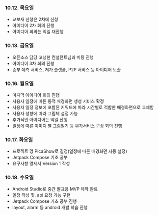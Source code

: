 ### 10.12. 목요일
- 교보재 신청은 2차에 신청
- 아이디어 2차 회의 진행
- 아이디어 회의는 익일 재진행

### 10.13. 금요일

- 오픈소스 담당 고성현 컨설턴트님과 미팅 진행
- 아이디어 3차 회의 진행
- 승부 예측 서비스, 저가 플랫폼, P2P 서비스 등 아이디어 도출

### 10.16. 월요일
- 마지막 아이디어 회의 진행
- 사용자 일정에 따른 동적 배경화면 생성 서비스 확정
- 사용자 일정 정보에 포함된 키워드에 따라 시간별로 적합한 배경화면으로 교체함 
- 사용자 성향에 따라 그림체 설정 가능
- 추가적인 아이디어는 익일 진행
- 일정에 따른 이미지 별 그림일기 등 부가서비스 구상 회의 진행

### 10.17. 화요일

- 프로젝트 명 PicaShow로 결정(일정에 따른 배경화면 자동 설정)
- Jetpack Compose 기초 공부
- 요구사항 명세서 Version 1 작성

### 10.18. 수요일

- Android Studio로 중간 발표용 MVP 제작 완료
- 일정 작성 및, api 요청 기능 구현
- Jetpack Compose 기초 공부 진행
- layout, alarm 등 android 개발 학습 진행
